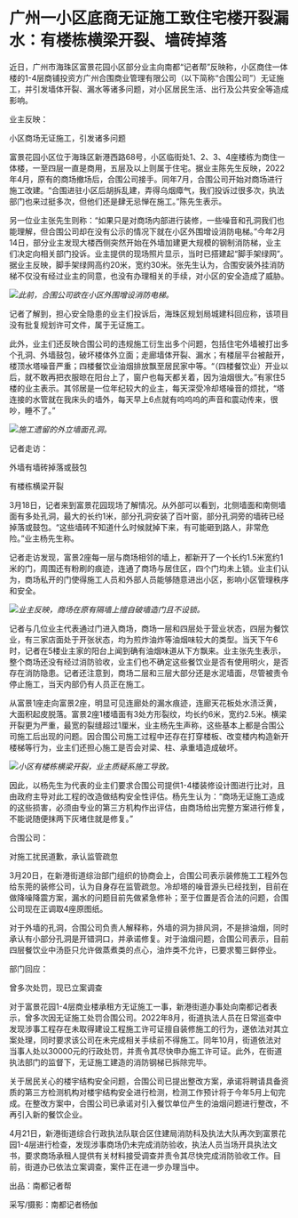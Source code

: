 # 广州一小区底商无证施工致住宅楼开裂漏水：有楼栋横梁开裂、墙砖掉落

近日，广州市海珠区富景花园小区部分业主向南都“记者帮”反映称，小区商住一体楼的1-4层商铺投资方广州合围商业管理有限公司（以下简称“合围公司”）无证施工，并引发墙体开裂、漏水等诸多问题，对小区居民生活、出行及公共安全等造成影响。

业主反映：

小区商场无证施工，引发诸多问题

富景花园小区位于海珠区新港西路68号，小区临街处1、2、3、4座楼栋为商住一体楼，一至四层一直是商用，五层及以上则属于住宅。据业主陈先生反映，2022年4月，原有的商场撤场后，合围公司接手。同年7月，合围公司开始对商场进行施工改建。“合围进驻小区后胡拆乱建，弄得乌烟瘴气，我们投诉过很多次，执法部门也来过挺多次，但他们还是肆无忌惮在施工。”陈先生表示。

另一位业主张先生则称：“如果只是对商场内部进行装修，一些噪音和孔洞我们也能理解，但合围公司却在没有公示的情况下就在小区外围增设消防电梯。”今年2月14日，部分业主发现大楼西侧突然开始在外墙加建更大规模的钢制消防梯，业主们决定向相关部门投诉。业主提供的现场照片显示，当时已搭建起“脚手架绿网”。据业主反映，脚手架绿网高约20米，宽约30米。张先生认为，合围安装外挂消防梯不仅没有经过业主的同意，也没有办理相关的手续，对小区的安全造成了威胁。

![](https://inews.gtimg.com/om_bt/OimfDmEPr8hphn_FB_KU9rQnWdkdQs2I86wd2aRv2X46kAA/1000)_此前，合围公司欲在小区外围增设消防电梯。_

记者了解到，担心安全隐患的业主们投诉后，海珠区规划局城建科回应称，该项目没有批复规划许可文件，属于无证施工。

此外，业主们还反映合围公司的违规施工衍生出多个问题，包括住宅外墙被打出多个孔洞、外墙鼓包，破坏楼体外立面；走廊墙体开裂、漏水；有楼层平台被敲开，楼顶水塔噪音严重；四楼餐饮业油烟排放飘至居民家中等。“（四楼餐饮业）开业以后，就不敢再把衣服晾在阳台上了，窗户也每天都关着，因为油烟很大。”有家住5楼的业主表示。其邻居是一位年纪较大的业主，每天深受冷却塔噪音的烦扰，“塔连接的水管就在我床头的墙外，每天早上6点就有呜呜呜的声音和震动传来，很吵，睡不了。”

![](https://inews.gtimg.com/om_bt/OJTM8m3BEYEp0taf0EtGQjgGG0a2lO1DjxkVOKYfopzPsAA/1000)_施工遗留的外立墙面孔洞。_

记者走访：

外墙有墙砖掉落或鼓包

有楼栋横梁开裂

3月18日，记者来到富景花园现场了解情况。从外部可以看到，北侧墙面和南侧墙面有多处孔洞，最大的长约1米，部分孔洞安装了百叶窗，部分孔洞旁的墙砖已经掉落或鼓包。“这些墙砖不知道什么时候就掉下来，有可能砸到路人，非常危险。”业主杨先生称。

记者走访发现，富景2座每一层与商场相邻的墙上，都新开了一个长约1.5米宽约1米的门，周围还有粉刷的痕迹，连通了商场与居住区，四个门均未上锁。业主们认为，商场私开的门使得施工人员和外部人员能够随意进出小区，影响小区管理秩序和安全。

![](https://inews.gtimg.com/om_bt/OvUq3o4hPfhmmZ6Pk54I1UWPbCYtCSg1A287ufZJg57-wAA/1000)_业主反映，商场在原有隔墙上擅自破墙造门且不设锁。_

记者与几位业主代表通过门进入商场，商场一层和四层处于营业状态，四层为餐饮业，有三家店面处于开张状态，均为煎炸油炸等油烟味较大的类型。当天下午6时，记者在5楼业主家的阳台上闻到确有油烟味道从下方飘来。业主张先生表示，整个商场还没有经过消防验收，业主们也不确定这些餐饮业是否有使用明火，是否存在消防隐患。记者还注意到，商场二层和三层大部分还是水泥墙面，尽管被责令停止施工，当天内部仍有人员正在施工。

从富景1座走向富景2座，明显可见连廊处的漏水痕迹，连廊天花板处水渍泛黄，大面积起皮脱落。富景2座1楼墙面有3处方形裂纹，均长约6米，宽约2.5米。横梁开裂更为严重，最宽的裂缝超过1厘米，业主杨先生声称，这些基本上都是合围公司施工后出现的问题。因合围公司施工过程中还存在打穿楼板、改变楼内构造新开楼梯等行为，业主们还担心施工是否会对梁、柱、承重墙造成破坏。

![](https://inews.gtimg.com/om_bt/OQC6mKY4h0F3y5v420WDkbdm9vfpAgl5ZoQ0eK6nAVHfAAA/1000)_小区有楼栋横梁开裂，业主质疑系施工导致。_

因此，以杨先生为代表的业主们要求合围公司提供1-4楼装修设计图进行比对，且由政府主导对此工程的改造做结构安全性评估。杨先生认为：“商场无证施工造成的这些损害，必须由专业的第三方机构作出评估，由商场给出完整方案进行修复，不能说随便抹两下灰堵住就是修复。”

合围公司：

对施工扰民道歉，承认监管疏忽

3月20日，在新港街道综治部门组织的协商会上，合围公司表示装修施工工程外包给东莞的装修公司，认为自身存在监管疏忽。冷却塔的噪音源头已经找到，目前在做降噪降震方案，漏水的问题目前先做紧急修补；至于位置是否合法的问题，合围公司现在正调取4座原图纸。

对于外墙的孔洞，合围公司负责人解释称，外墙的洞为排风洞，不是排油烟，同时承认有小部分孔洞是开错洞口，并承诺修复。对于油烟问题，合围公司表示，目前四层餐饮业中汤臣只允许做蒸煮类的点心，油炸类不允许，已要求蜀三鲜停业。

部门回应：

曾多次处罚，现已立案调查

对于富景花园1-4层商业楼承租方无证施工一事，新港街道办事处向南都记者表示，曾多次因无证施工处罚合围公司。2022年8月，街道执法人员在日常巡查中发现涉事工程存在未取得建设工程施工许可证擅自装修施工的行为，遂依法对其立案处理，同时要求该公司在未完成相关手续前不得施工。同年10月，街道依法对当事人处以30000元的行政处罚，并责令其尽快申办施工许可证。此外，在街道执法部门的监督下，无证施工建造的消防钢梯已拆除完毕。

关于居民关心的楼宇结构安全问题，合围公司已提出整改方案，承诺将聘请具备资质的第三方检测机构对楼宇结构安全进行检测，检测工作预计将于今年5月上旬完成。在整改方案中，合围公司已承诺对引入餐饮单位产生的油烟问题进行整改，不再引入新的餐饮企业。

4月21日，新港街道综合行政执法队联合区住建局消防科及执法大队再次到富景花园1-4层进行检查，发现涉事商场仍未完成消防验收，执法人员当场开具执法文书，要求商场承租人提供有关材料接受调查并责令其尽快完成消防验收工作。目前，街道办已依法立案调查，案件正在进一步办理当中。

出品：南都记者帮

采写/摄影：南都记者杨伽


